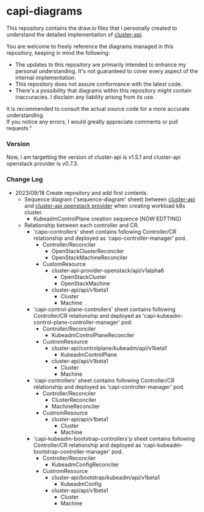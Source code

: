 # capi-diagrams

This repository contains the draw.io files that I personally created to understand the detailed implementation of [cluster-api](https://github.com/kubernetes-sigs/cluster-api/tree/main).

You are welcome to freely reference the diagrams managed in this repository, keeping in mind the following:

* The updates to this repository are primarily intended to enhance my personal understanding. It's not guaranteed to cover every aspect of the internal implementation.
* This repository does not assure conformance with the latest code.
* There's a possibility that diagrams within this repository might contain inaccuracies. I disclaim any liability arising from its use.


It is recommended to consult the actual source code for a more accurate understanding.  
If you notice any errors, I would greatly appreciate comments or pull requests."


### Version

Now, I am targetting the version of cluster-api is v1.5.1 and cluster-api openstack provider is v0.7.3.

### Change Log

* 2023/09/18 Create repository and add first contents.  
  - Sequence diagram ('sequence-diagram' sheet) between [cluster-api](https://github.com/kubernetes-sigs/cluster-api/tree/v1.5.1) and [cluster-api openstack provider](https://github.com/kubernetes-sigs/cluster-api-provider-openstack/tree/v0.7.3) when creating workload k8s cluster.
    - KubeadmControlPlane creation sequence (NOW EDTTING)
  - Relationship between each controller and CR.
    - 'capo-controllers' sheet contains following Controller/CR relationship and deployed as 'capo-controller-manager' pod.
      - Controller/Reconciler
        - OpenStackClusterReconciler
        - OpenStackMachineReconciler
      - CustomResource
        - cluster-api-provider-openstack/api/v1alpha6
          - OpenStackCluster
          - OpenStackMachine
        - cluster-api/api/v1beta1
          - Cluster
          - Machine
    - 'capi-control-plane-controllers' sheet contains following Controller/CR relationship and deployed as 'capi-kubeadm-control-plane-controller-manager' pod.
      - Controller/Reconciler
        - KubeadmControlPlaneReconciler
      - CustromResource
        - cluster-api/controlplane/kubeadm/api/v1beta1
          - KubeadmControlPlane
        - cluster-api/api/v1beta1
          - Cluster
          - Machine
    - 'capi-controllers' sheet contains following Controller/CR relationship and deployed as 'capi-controller-manager' pod.
      - Controller/Reconciler
        - ClusterReconciler
        - MachineReconciler
      - CustromResource
        - cluster-api/api/v1beta1
          - Cluster
          - Machine
    - 'capi-kubeadm-bootstrap-controllers'p sheet contains following Controller/CR relationship and deployed as 'capi-kubeadm-bootstrap-controller-manager' pod.
      - Controller/Reconciler
        - KubeadmConfigReconciler
      - CustromResource
        - cluster-api/bootstrap/kubeadm/api/v1beta1
          - KubeadmConfig
        - cluster-api/api/v1beta1
          - Cluster
          - Machine

